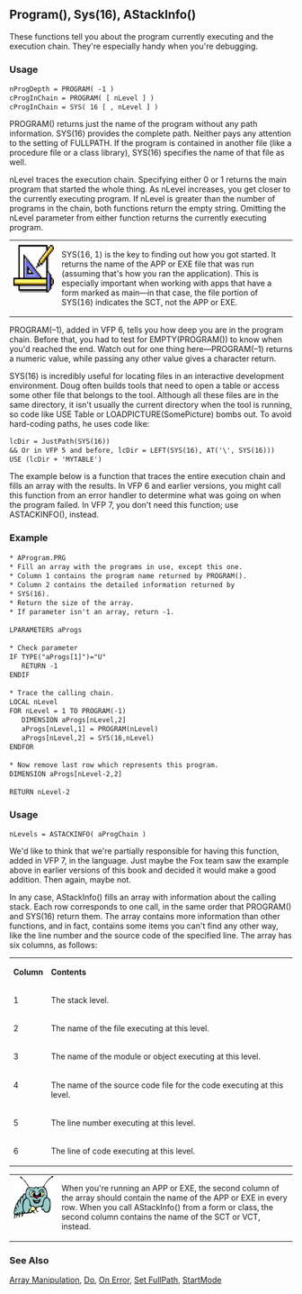 ## Program(), Sys(16), AStackInfo()

These functions tell you about the program currently executing and the execution chain. They're especially handy when you're debugging.

### Usage

```foxpro
nProgDepth = PROGRAM( -1 )
cProgInChain = PROGRAM( [ nLevel ] )
cProgInChain = SYS( 16 [ , nLevel ] )
```

PROGRAM() returns just the name of the program without any path information. SYS(16) provides the complete path. Neither pays any attention to the setting of FULLPATH. If the program is contained in another file (like a procedure file or a class library), SYS(16) specifies the name of that file as well.

nLevel traces the execution chain. Specifying either 0 or 1 returns the main program that started the whole thing. As nLevel increases, you get closer to the currently executing program. If nLevel is greater than the number of programs in the chain, both functions return the empty string. Omitting the nLevel parameter from either function returns the currently executing program.

<table>
<tr>
  <td width="17%" valign="top">
<img width="94" height="93" src="Design.gif">
  </td>
  <td width=83%>
  <p>SYS(16, 1) is the key to finding out how you got started. It returns the name of the APP or EXE file that was run (assuming that's how you ran the application). This is especially important when working with apps that have a form marked as main&mdash;in that case, the file portion of SYS(16) indicates the SCT, not the APP or EXE.</p>
  </td>
 </tr>
</table>

PROGRAM(&ndash;1), added in VFP 6, tells you how deep you are in the program chain. Before that, you had to test for EMPTY(PROGRAM()) to know when you'd reached the end. Watch out for one thing here&mdash;PROGRAM(&ndash;1) returns a numeric value, while passing any other value gives a character return.

SYS(16) is incredibly useful for locating files in an interactive development environment. Doug often builds tools that need to open a table or access some other file that belongs to the tool. Although all these files are in the same directory, it isn't usually the current directory when the tool is running, so code like USE Table or LOADPICTURE(SomePicture) bombs out. To avoid hard-coding paths, he uses code like:

```foxpro
lcDir = JustPath(SYS(16))
&& Or in VFP 5 and before, lcDir = LEFT(SYS(16), AT('\', SYS(16)))  
USE (lcDir + 'MYTABLE')
```
The example below is a function that traces the entire execution chain and fills an array with the results. In VFP 6 and earlier versions, you might call this function from an error handler to determine what was going on when the program failed. In VFP 7, you don't need this function; use ASTACKINFO(), instead.

### Example

```foxpro
* AProgram.PRG
* Fill an array with the programs in use, except this one.
* Column 1 contains the program name returned by PROGRAM().
* Column 2 contains the detailed information returned by
* SYS(16).
* Return the size of the array.
* If parameter isn't an array, return -1.

LPARAMETERS aProgs

* Check parameter
IF TYPE("aProgs[1]")="U"
   RETURN -1
ENDIF

* Trace the calling chain.
LOCAL nLevel
FOR nLevel = 1 TO PROGRAM(-1)
   DIMENSION aProgs[nLevel,2]
   aProgs[nLevel,1] = PROGRAM(nLevel)
   aProgs[nLevel,2] = SYS(16,nLevel)
ENDFOR

* Now remove last row which represents this program.
DIMENSION aProgs[nLevel-2,2]

RETURN nLevel-2
```
### Usage

```foxpro
nLevels = ASTACKINFO( aProgChain )
```

We'd like to think that we're partially responsible for having this function, added in VFP 7, in the language. Just maybe the Fox team saw the example above in earlier versions of this book and decided it would make a good addition. Then again, maybe not.

In any case, AStackInfo() fills an array with information about the calling stack. Each row corresponds to one call, in the same order that PROGRAM() and SYS(16) return them. The array contains more information than other functions, and in fact, contains some items you can't find any other way, like the line number and the source code of the specified line. The array has six columns, as follows:

<table>
<tr>
  <td valign="top">
  <p><b>Column</b></p>
  </td>
  <td valign="top">
  <p><b>Contents</b></p>
  </td>
 </tr>
<tr>
  <td valign="top">
  <p>1</p>
  </td>
  <td valign="top">
  <p>The stack level.</p>
  </td>
 </tr>
<tr>
  <td valign="top">
  <p>2</p>
  </td>
  <td valign="top">
  <p>The name of the file executing at this level.</p>
  </td>
 </tr>
<tr>
  <td valign="top">
  <p>3</p>
  </td>
  <td valign="top">
  <p>The name of the module or object executing at this level.</p>
  </td>
 </tr>
<tr>
  <td valign="top">
  <p>4</p>
  </td>
  <td valign="top">
  <p>The name of the source code file for the code executing at this level.</p>
  </td>
 </tr>
<tr>
  <td valign="top">
  <p>5</p>
  </td>
  <td valign="top">
  <p>The line number executing at this level.</p>
  </td>
 </tr>
<tr>
  <td valign="top">
  <p>6</p>
  </td>
  <td valign="top">
  <p>The line of code executing at this level.</p>
  </td>
 </tr>
</table>

<table>
<tr>
  <td width="17%" valign="top">
<img width="95" height="78" src="bug.gif">
  </td>
  <td width=83%>
  <p>When you're running an APP or EXE, the second column of the array should contain the name of the APP or EXE in every row. When you call AStackInfo() from a form or class, the second column contains the name of the SCT or VCT, instead.</p>
  </td>
 </tr>
</table>

### See Also

[Array Manipulation](s4g282.md), [Do](s4g164.md), [On Error](s4g099.md), [Set FullPath](s4g637.md), [StartMode](s4g708.md)